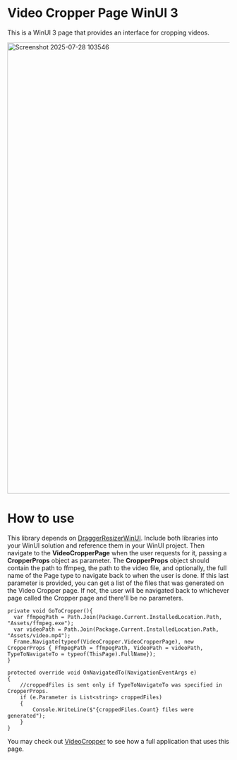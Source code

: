 # Video Cropper Page WinUI 3
This is a WinUI 3 page that provides an interface for cropping videos.

<img width="1791" height="1023" alt="Screenshot 2025-07-28 103546" src="https://github.com/user-attachments/assets/d0651502-26fc-454a-9e74-c6aa7c8ad141" />

# How to use
This library depends on [DraggerResizerWinUI](https://github.com/PeteJobi/DraggerResizerWinUI). Include both libraries into your WinUI solution and reference them in your WinUI project. Then navigate to the **VideoCropperPage** when the user requests for it, passing a **CropperProps** object as parameter.
The **CropperProps** object should contain the path to ffmpeg, the path to the video file, and optionally, the full name of the Page type to navigate back to when the user is done. If this last parameter is provided, you can get a list of the files that was generated on the Video Cropper page. If not, the user will be navigated back to whichever page called the Cropper page and there'll be no parameters. 
```
private void GoToCropper(){
  var ffmpegPath = Path.Join(Package.Current.InstalledLocation.Path, "Assets/ffmpeg.exe");
  var videoPath = Path.Join(Package.Current.InstalledLocation.Path, "Assets/video.mp4");
  Frame.Navigate(typeof(VideoCropper.VideoCropperPage), new CropperProps { FfmpegPath = ffmpegPath, VideoPath = videoPath, TypeToNavigateTo = typeof(ThisPage).FullName});
}

protected override void OnNavigatedTo(NavigationEventArgs e)
{
    //croppedFiles is sent only if TypeToNavigateTo was specified in CropperProps.
    if (e.Parameter is List<string> croppedFiles)
    {
        Console.WriteLine($"{croppedFiles.Count} files were generated");
    }
}
```

You may check out [VideoCropper](https://github.com/PeteJobi/VideoCropper) to see how a full application that uses this page.
